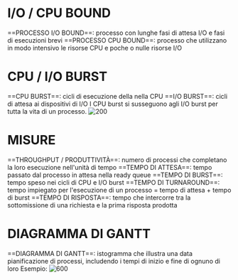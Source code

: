 # I/O / CPU BOUND
==PROCESSO I/O BOUND==: processo con lunghe fasi di attesa I/O e fasi di esecuzioni brevi
==PROCESSO CPU BOUND==: processo che utilizzano in modo intensivo le risorse CPU e poche o nulle risorse I/O

# CPU / I/O BURST
==CPU BURST==: cicli di esecuzione della nella CPU
==I/O BURST==: cicli di attesa ai dispositivi di I/O
I CPU burst si susseguono agli I/O burst per tutta la vita di un processo.
![200](burst.png)

# MISURE
==THROUGHPUT / PRODUTTIVITÀ==: numero di processi che completano la loro esecuzione nell'unità di tempo
==TEMPO DI ATTESA==: tempo passato dal processo in attesa nella ready queue
==TEMPO DI BURST==: tempo speso nei cicli di CPU e I/O burst
==TEMPO DI TURNAROUND==: tempo impiegato per l'esecuzione di un processo = tempo di attesa + tempo di burst
==TEMPO DI RISPOSTA==: tempo che intercorre tra la sottomissione di una richiesta e la prima risposta prodotta

# DIAGRAMMA DI GANTT
==DIAGRAMMA DI GANTT==: istogramma che illustra una data pianificazione di processi, includendo i tempi di inizio e fine di ognuno di loro
Esempio:
![600](gantt_esempio.png)